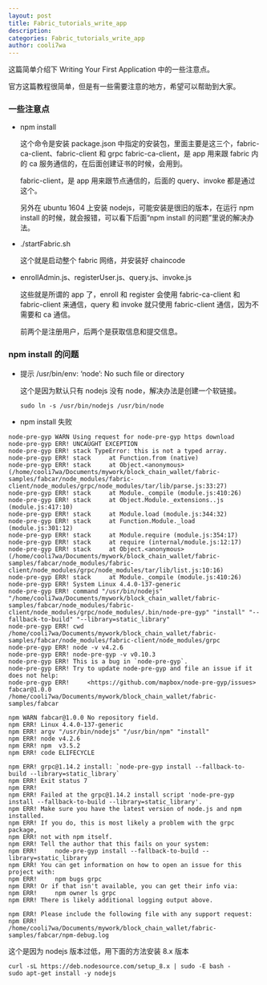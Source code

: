 ```yaml
---
layout: post
title: Fabric_tutorials_write_app
description:
categories: Fabric_tutorials_write_app
author: cooli7wa
---
```

这篇简单介绍下 Writing Your First Application 中的一些注意点。

官方这篇教程很简单，但是有一些需要注意的地方，希望可以帮助到大家。

### 一些注意点

- npm install

  这个命令是安装 package.json 中指定的安装包，里面主要是这三个，fabric-ca-client、fabric-client 和 grpc
  fabric-ca-client，是 app 用来跟 fabric 内的 ca 服务通信的，在后面创建证书的时候，会用到。

  fabric-client，是 app 用来跟节点通信的，后面的 query、invoke 都是通过这个。

  另外在 ubuntu 1604 上安装 nodejs，可能安装是很旧的版本，在运行 npm install 的时候，就会报错，可以看下后面“npm install 的问题”里说的解决办法。

- ./startFabric.sh

  这个就是启动整个 fabric 网络，并安装好 chaincode

- enrollAdmin.js、registerUser.js、query.js、invoke.js

  这些就是所谓的 app 了，enroll 和 register 会使用 fabric-ca-client 和 fabric-client 来通信，query 和 invoke 就只使用 fabric-client 通信，因为不需要和 ca 通信。

  前两个是注册用户，后两个是获取信息和提交信息。

### npm install 的问题

- 提示 /usr/bin/env: ‘node’: No such file or directory

  这个是因为默认只有 nodejs 没有 node，解决办法是创建一个软链接。

  ```
  sudo ln -s /usr/bin/nodejs /usr/bin/node
  ```

- npm install 失败

```
node-pre-gyp WARN Using request for node-pre-gyp https download 
node-pre-gyp ERR! UNCAUGHT EXCEPTION 
node-pre-gyp ERR! stack TypeError: this is not a typed array.
node-pre-gyp ERR! stack     at Function.from (native)
node-pre-gyp ERR! stack     at Object.<anonymous> (/home/cooli7wa/Documents/mywork/block_chain_wallet/fabric-samples/fabcar/node_modules/fabric-client/node_modules/grpc/node_modules/tar/lib/parse.js:33:27)
node-pre-gyp ERR! stack     at Module._compile (module.js:410:26)
node-pre-gyp ERR! stack     at Object.Module._extensions..js (module.js:417:10)
node-pre-gyp ERR! stack     at Module.load (module.js:344:32)
node-pre-gyp ERR! stack     at Function.Module._load (module.js:301:12)
node-pre-gyp ERR! stack     at Module.require (module.js:354:17)
node-pre-gyp ERR! stack     at require (internal/module.js:12:17)
node-pre-gyp ERR! stack     at Object.<anonymous> (/home/cooli7wa/Documents/mywork/block_chain_wallet/fabric-samples/fabcar/node_modules/fabric-client/node_modules/grpc/node_modules/tar/lib/list.js:10:16)
node-pre-gyp ERR! stack     at Module._compile (module.js:410:26)
node-pre-gyp ERR! System Linux 4.4.0-137-generic
node-pre-gyp ERR! command "/usr/bin/nodejs" "/home/cooli7wa/Documents/mywork/block_chain_wallet/fabric-samples/fabcar/node_modules/fabric-client/node_modules/grpc/node_modules/.bin/node-pre-gyp" "install" "--fallback-to-build" "--library=static_library"
node-pre-gyp ERR! cwd /home/cooli7wa/Documents/mywork/block_chain_wallet/fabric-samples/fabcar/node_modules/fabric-client/node_modules/grpc
node-pre-gyp ERR! node -v v4.2.6
node-pre-gyp ERR! node-pre-gyp -v v0.10.3
node-pre-gyp ERR! This is a bug in `node-pre-gyp`.
node-pre-gyp ERR! Try to update node-pre-gyp and file an issue if it does not help:
node-pre-gyp ERR!     <https://github.com/mapbox/node-pre-gyp/issues>
fabcar@1.0.0 /home/cooli7wa/Documents/mywork/block_chain_wallet/fabric-samples/fabcar

npm WARN fabcar@1.0.0 No repository field.
npm ERR! Linux 4.4.0-137-generic
npm ERR! argv "/usr/bin/nodejs" "/usr/bin/npm" "install"
npm ERR! node v4.2.6
npm ERR! npm  v3.5.2
npm ERR! code ELIFECYCLE

npm ERR! grpc@1.14.2 install: `node-pre-gyp install --fallback-to-build --library=static_library`
npm ERR! Exit status 7
npm ERR! 
npm ERR! Failed at the grpc@1.14.2 install script 'node-pre-gyp install --fallback-to-build --library=static_library'.
npm ERR! Make sure you have the latest version of node.js and npm installed.
npm ERR! If you do, this is most likely a problem with the grpc package,
npm ERR! not with npm itself.
npm ERR! Tell the author that this fails on your system:
npm ERR!     node-pre-gyp install --fallback-to-build --library=static_library
npm ERR! You can get information on how to open an issue for this project with:
npm ERR!     npm bugs grpc
npm ERR! Or if that isn't available, you can get their info via:
npm ERR!     npm owner ls grpc
npm ERR! There is likely additional logging output above.

npm ERR! Please include the following file with any support request:
npm ERR!     /home/cooli7wa/Documents/mywork/block_chain_wallet/fabric-samples/fabcar/npm-debug.log
```

这个是因为 nodejs 版本过低，用下面的方法安装 8.x 版本

```
curl -sL https://deb.nodesource.com/setup_8.x | sudo -E bash -
sudo apt-get install -y nodejs
```

<script type="text/javascript" src="https://cdn.mathjax.org/mathjax/latest/MathJax.js?config=default"></script>
